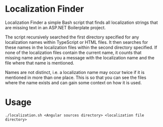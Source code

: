 # Localization Finder
Localization Finder a simple Bash script that finds all localization strings that are missing text in an ASP.NET Boilerplate project.

The script recursively searched the first directory specified for any localization names within TypeScript or HTML files. It then searches for these names in the localization files within the second directory specified. If none of the localization files contain the current name, it counts that missing name and gives you a message with the localization name and the file where that name is mentioned.

Names are not distinct, i.e. a localization name may occur twice if it is mentioned in more than one place. This is so that you can see the files where the name exists and can gain some context on how it is used.

# Usage
`./localization.sh <Angular sources directory> <localization file directory>`
